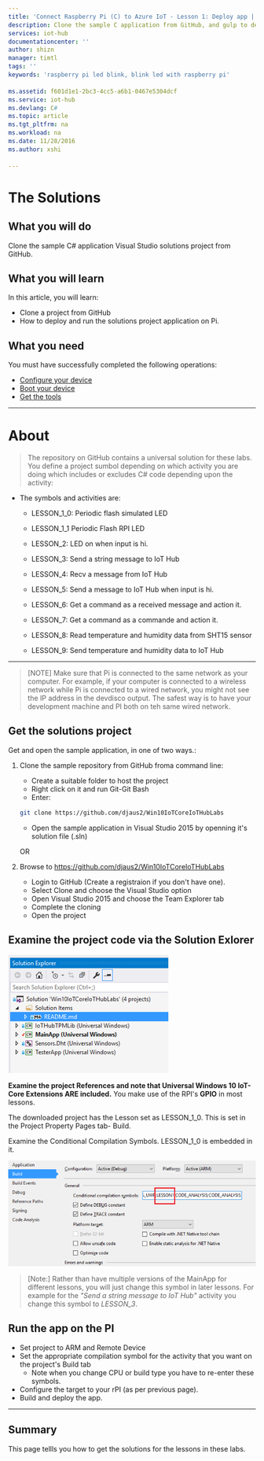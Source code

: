 ```yaml
---
title: 'Connect Raspberry Pi (C) to Azure IoT - Lesson 1: Deploy app | Microsoft Docs'
description: Clone the sample C application from GitHub, and gulp to deploy this application to your Raspberry Pi 3 board. This sample application blinks the LED connected to the board every two seconds.
services: iot-hub
documentationcenter: ''
author: shizn
manager: timtl
tags: ''
keywords: 'raspberry pi led blink, blink led with raspberry pi'

ms.assetid: f601d1e1-2bc3-4cc5-a6b1-0467e5304dcf
ms.service: iot-hub
ms.devlang: C#
ms.topic: article
ms.tgt_pltfrm: na
ms.workload: na
ms.date: 11/28/2016
ms.author: xshi

---
```

# The Solutions

## What you will do
Clone the sample C# application Visual Studio solutions project from GitHub.

## What you will learn
In this article, you will learn:

* Clone a project from GitHub
* How to deploy and run the solutions project application on Pi.

## What you need
You must have successfully completed the following operations:

* [Configure your device](iot-hub-raspberry-pi-kit-win-10-iot-core-cs-lesson1-configure-your-device.md)
* [Boot your device](iot-hub-raspberry-pi-kit-win-10-iot-core-cs-lesson1-boot-your-device.md)
* [Get the tools](iot-hub-raspberry-pi-kit-win-10-iot-core-cs-lesson1-get-the-tools-win32.md)

---

# About
> The repository on GitHub contains a universal solution for these labs. You define a project sumbol depending on which activity you are doing which includes or excludes C# code depending upon the activity:

* The symbols and activities are:

    * LESSON_1_0: Periodic flash simulated LED

    * LESSON_1_1  Periodic Flash RPI LED

    * LESSON_2:   LED on when input is hi.
 
    * LESSON_3:   Send a string message to IoT Hub

    * LESSON_4:   Recv a message from IoT Hub

    * LESSON_5:   Send a message to IoT Hub when input is hi.
            
    * LESSON_6:   Get a command as a received message and action it.

    * LESSON_7:   Get a command as a commande and action it.

    * LESSON_8:   Read temperature and humidity data from SHT15 sensor

    * LESSON_9:   Send temperature and humidity data to IoT Hub

---


> [NOTE]
> Make sure that Pi is connected to the same network as your computer. For example, if your computer is connected to a wireless network while Pi is connected to a wired network, you might not see the IP address in the devdisco output. The safest way is to have your development machine and PI both on teh same wired network.



## Get the solutions project
Get and open the sample application, in one of two ways.:

1. Clone the sample repository from GitHub froma command line:

    * Create a suitable folder to host the project
    * Right click on it and run Git-Git Bash
    * Enter:
    ```bash
    git clone https://github.com/djaus2/Win10IoTCoreIoTHubLabs
    ```
    * Open the sample application in Visual Studio 2015 by openning it's solution file (.sln)

    OR

2. Browse to https://github.com/djaus2/Win10IoTCoreIoTHubLabs
    * Login to GitHub (Create a registraion if you don't have one).
    * Select Clone and choose the Visual Studio option
    * Open Visual Studio 2015 and choose the Team Explorer tab
    * Complete the cloning
    * Open the  project

## Examine the project code via the Solution Exlorer

![Projects](media/IoTDashboard/Projects.png)


**Examine the project References and note that Universal Windows 10 IoT-Core Extensions ARE included.** You make use of the RPI's **GPIO** in most lessons.

The downloaded project has the Lesson set as LESSON_1_0. This is set in the Project Property Pages tab- Build.

Examine the Conditional Compilation Symbols. LESSON_1_0 is embedded in it. 

![Lesson1 Symbol](media/IoTDashboard/LESSON1Symbol.png)

> [Note:]
> Rather than have multiple versions of the MainApp for different lessons, you will just change this symbol in later lessons.
> For example for the *"Send a string message to IoT Hub"* activity you change this symbol to *LESSON_3*.

## Run the app on the PI
* Set project to ARM and Remote Device
* Set the appropriate compilation symbol for the activity that you want on the project's Build tab
    * Note when you change CPU or build type you have to re-enter these symbols.
* Configure the target to your rPI (as per previous page).
* Build and deploy the app.
 
---

## Summary
This page tellls you how to get the solutions for the lessons in these labs.



